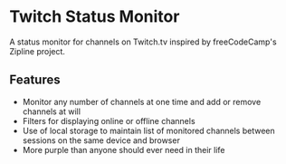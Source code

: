 # Twitch Status Monitor
A status monitor for channels on Twitch.tv inspired by freeCodeCamp's Zipline project.

## Features
- Monitor any number of channels at one time and add or remove channels at will
- Filters for displaying online or offline channels
- Use of local storage to maintain list of monitored channels between sessions on the same device and browser
- More purple than anyone should ever need in their life
